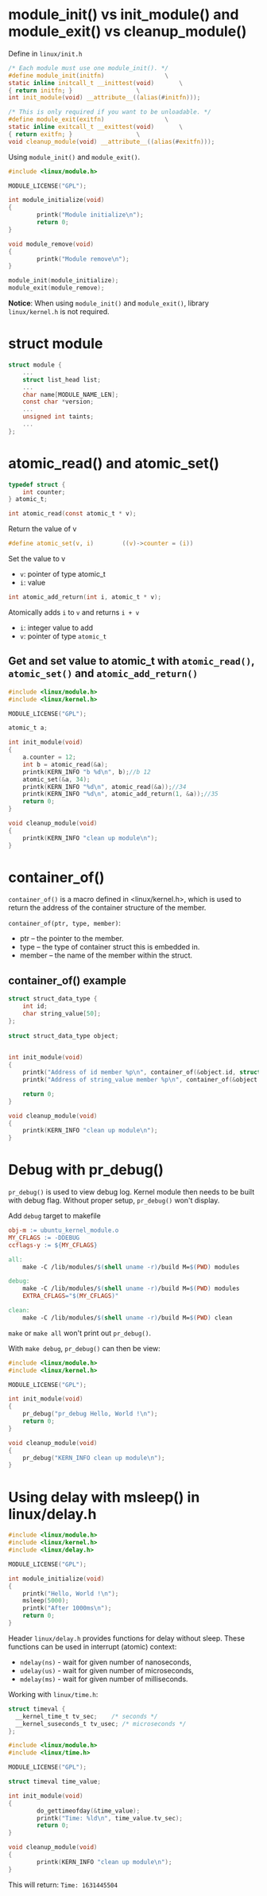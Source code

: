 # module_init() vs init_module() and module_exit() vs cleanup_module()

Define in ``linux/init.h``

```c
/* Each module must use one module_init(). */
#define module_init(initfn)                 \
static inline initcall_t __inittest(void)       \
{ return initfn; }                  \
int init_module(void) __attribute__((alias(#initfn)));

/* This is only required if you want to be unloadable. */
#define module_exit(exitfn)                 \
static inline exitcall_t __exittest(void)       \
{ return exitfn; }                  \
void cleanup_module(void) __attribute__((alias(#exitfn)));
```

Using ``module_init()`` and ``module_exit()``.

```c
#include <linux/module.h>

MODULE_LICENSE("GPL");

int module_initialize(void)
{
        printk("Module initialize\n");
        return 0;
}

void module_remove(void)
{
        printk("Module remove\n");
}

module_init(module_initialize);
module_exit(module_remove);
```
**Notice**: When using ``module_init()`` and ``module_exit()``, library ``linux/kernel.h`` is not required.

# struct module

```c
struct module {
    ...
    struct list_head list;
    ...
    char name[MODULE_NAME_LEN];
    const char *version;
    ...
    unsigned int taints;
    ...
};
```

# atomic_read() and atomic_set()

```c
typedef struct {
	int counter;
} atomic_t;
```

```c
int atomic_read(const atomic_t * v);
```

Return the value of v

```c
#define atomic_set(v, i)        ((v)->counter = (i))
```

Set the value to v

* ``v``: pointer of type atomic_t
* ``i``: value

```c
int atomic_add_return(int i, atomic_t * v);
```
Atomically adds ``i`` to ``v`` and returns ``i + v``

* ``i``: integer value to add
* ``v``: pointer of type ``atomic_t``

## Get and set value to atomic_t with ``atomic_read()``, ``atomic_set()`` and ``atomic_add_return()``

```c
#include <linux/module.h>
#include <linux/kernel.h>

MODULE_LICENSE("GPL");

atomic_t a;

int init_module(void)
{
	a.counter = 12;
	int b = atomic_read(&a);
	printk(KERN_INFO "b %d\n", b);//b 12
	atomic_set(&a, 34);
	printk(KERN_INFO "%d\n", atomic_read(&a));//34
	printk(KERN_INFO "%d\n", atomic_add_return(1, &a));//35
	return 0;
}

void cleanup_module(void)
{
	printk(KERN_INFO "clean up module\n");
}
```

# container_of()

``container_of()`` is a macro defined in <linux/kernel.h>, which is used to return the address of the container structure of the member.

``container_of(ptr, type, member)``:

* ptr – the pointer to the member.
* type – the type of container struct this is embedded in.
* member – the name of the member within the struct.

## container_of() example

```c
struct struct_data_type {
	int id;
	char string_value[50];
};
    
struct struct_data_type object;
    

int init_module(void)
{    
    printk("Address of id member %p\n", container_of(&object.id, struct struct_data_type, id));
    printk("Address of string_value member %p\n", container_of(&object.string_value, struct struct_data_type, string_value));

	return 0;
}

void cleanup_module(void)
{   
	printk(KERN_INFO "clean up module\n");
}
```

# Debug with pr_debug()

``pr_debug()`` is used to view debug log. Kernel module then needs to be built with debug flag. Without proper setup, ``pr_debug()`` won't display. 

Add ``debug`` target to makefile

```Makefile
obj-m := ubuntu_kernel_module.o
MY_CFLAGS := -DDEBUG
ccflags-y := ${MY_CFLAGS}

all:
	make -C /lib/modules/$(shell uname -r)/build M=$(PWD) modules

debug:
	make -C /lib/modules/$(shell uname -r)/build M=$(PWD) modules 
	EXTRA_CFLAGS="$(MY_CFLAGS)"

clean:
	make -C /lib/modules/$(shell uname -r)/build M=$(PWD) clean
```

``make`` or ``make all`` won't print out ``pr_debug()``.

With ``make debug``, ``pr_debug()`` can then be view:

```c
#include <linux/module.h>
#include <linux/kernel.h>

MODULE_LICENSE("GPL");

int init_module(void)
{
    pr_debug("pr_debug Hello, World !\n");
    return 0;
}

void cleanup_module(void)
{
    pr_debug("KERN_INFO clean up module\n");
}
```
# Using delay with msleep() in linux/delay.h

```c
#include <linux/module.h>
#include <linux/kernel.h>
#include <linux/delay.h>

MODULE_LICENSE("GPL");

int module_initialize(void)
{
	printk("Hello, World !\n");
	msleep(5000);
	printk("After 1000ms\n");
	return 0;
}
```

Header ``linux/delay.h`` provides functions for delay without sleep. These functions can be used in interrupt (atomic) context:

* ``ndelay(ns)`` - wait for given number of nanoseconds,
* ``udelay(us)`` - wait for given number of microseconds,
* ``mdelay(ms)`` - wait for given number of milliseconds.

Working with ``linux/time.h``:

```c
struct timeval {
  __kernel_time_t tv_sec; 	 /* seconds */
  __kernel_suseconds_t tv_usec; /* microseconds */
};
```

```c
#include <linux/module.h>
#include <linux/time.h>

MODULE_LICENSE("GPL");

struct timeval time_value;

int init_module(void)
{
        do_gettimeofday(&time_value);
        printk("Time: %ld\n", time_value.tv_sec);
        return 0;
}

void cleanup_module(void)
{
        printk(KERN_INFO "clean up module\n");
}
```
This will return: ``Time: 1631445504``